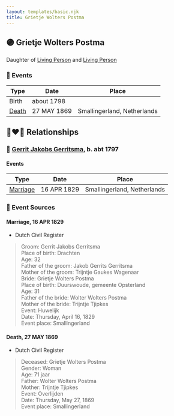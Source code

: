 ```yaml
---
layout: templates/basic.njk
title: Grietje Wolters Postma
---
```

## 🟣 Grietje Wolters Postma

Daughter of [Living Person](/people/2/26527652) and [Living Person](/people/7/78249927)

### 📆 Events

Type | Date | Place
------ | ------ | ------
Birth | about 1798 |
[Death](#event-faa2059c-4251-437d-9945-2211da72f12d) | 27 MAY 1869 | Smallingerland, Netherlands

## 👩‍❤️‍👨 Relationships

### 🔵 [Gerrit Jakobs Gerritsma](/people/1/16313438), b. abt 1797

#### Events

Type | Date | Place
------ | ------ | ------
[Marriage](#event-9b59ac6e-6305-49f2-9045-5c11e7f30382) | 16 APR 1829 | Smallingerland, Netherlands
### 📰 Event Sources

#### <a id="event-9b59ac6e-6305-49f2-9045-5c11e7f30382"></a> Marriage, 16 APR 1829
* Dutch Civil Register
>   
  > Groom: Gerrit Jakobs Gerritsma  
  > Place of birth: Drachten  
  > Age: 32  
  > Father of the groom: Jakob Gerrits Gerritsma  
  > Mother of the groom: Trijntje Gaukes Wagenaar  
  > Bride: Grietje Wolters Postma  
  > Place of birth: Duurswoude, gemeente Opsterland  
  > Age: 31  
  > Father of the bride: Wolter Wolters Postma  
  > Mother of the bride: Trijntje Tjipkes  
  > Event: Huwelijk  
  > Date: Thursday, April 16, 1829  
  > Event place: Smallingerland

#### <a id="event-faa2059c-4251-437d-9945-2211da72f12d"></a> Death, 27 MAY 1869
* Dutch Civil Register
>   
  > Deceased: Grietje Wolters Postma  
  > Gender: Woman  
  > Age: 71 jaar  
  > Father: Wolter Wolters Postma  
  > Mother: Trijntje Tjipkes  
  > Event: Overlijden  
  > Date: Thursday, May 27, 1869  
  > Event place: Smallingerland